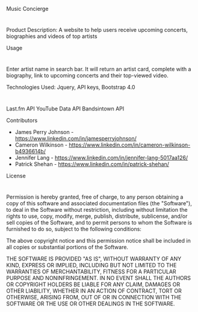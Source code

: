 Music Concierge
#
Product Description: A website to help users receive upcoming concerts, biographies and videos of top artists

Usage
#
Enter artist name in search bar. It will return an artist card, complete with a biography, link to upcoming concerts and their top-viewed video.

Technologies Used: Jquery, API keys, Bootstrap 4.0
#
Last.fm API
YouTube Data API
Bandsintown API

Contributors
 * James Perry Johnson - https://www.linkedin.com/in/jamesperryjohnson/
 * Cameron Wilkinson - https://www.linkedin.com/in/cameron-wilkinson-b4936614b/
 * Jennifer Lang - https://www.linkedin.com/in/jennifer-lang-5017aa126/
 * Patrick Shehan - https://www.linkedin.com/in/patrick-shehan/


License
#
Permission is hereby granted, free of charge, to any person obtaining a copy
of this software and associated documentation files (the "Software"), to deal
in the Software without restriction, including without limitation the rights
to use, copy, modify, merge, publish, distribute, sublicense, and/or sell
copies of the Software, and to permit persons to whom the Software is
furnished to do so, subject to the following conditions:

The above copyright notice and this permission notice shall be included in
all copies or substantial portions of the Software.

THE SOFTWARE IS PROVIDED "AS IS", WITHOUT WARRANTY OF ANY KIND, EXPRESS OR
IMPLIED, INCLUDING BUT NOT LIMITED TO THE WARRANTIES OF MERCHANTABILITY,
FITNESS FOR A PARTICULAR PURPOSE AND NONINFRINGEMENT. IN NO EVENT SHALL THE
AUTHORS OR COPYRIGHT HOLDERS BE LIABLE FOR ANY CLAIM, DAMAGES OR OTHER
LIABILITY, WHETHER IN AN ACTION OF CONTRACT, TORT OR OTHERWISE, ARISING FROM,
OUT OF OR IN CONNECTION WITH THE SOFTWARE OR THE USE OR OTHER DEALINGS IN
THE SOFTWARE.
